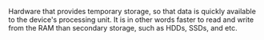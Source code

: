 Hardware that provides temporary storage, so that data is quickly available to the device's processing unit. It is in other words faster to read and write from the RAM than secondary storage, such as HDDs, SSDs, and etc.